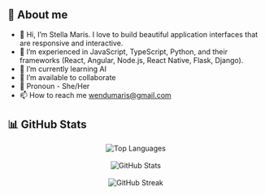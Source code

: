 ## 🧩 About me

- 👋 Hi, I’m Stella Maris. I love to build beautiful application interfaces that are responsive and interactive.
- 👀 I’m experienced in JavaScript, TypeScript, Python, and their frameworks (React, Angular, Node.js, React Native, Flask, Django). 
- 🌱 I’m currently learning AI
- 💞️ I’m available to collaborate
- 👩 Pronoun - She/Her
- 📫 How to reach me wendumaris@gmail.com

<!---
## 🧩 Projects I've Built

Here are some of the web applications I've worked on. Click to explore:

- 🔗 [Umoja Africa](https://umoja-africa.com/) – A Pan-African platform focused on unity and collaboration.
- 🎥 [FlickFusion](https://flickfusion.vercel.app/) – A modern movie discovery app built with TMDB API.
- 🛍️ [Buds Sensation](https://buds-sensation.vercel.app/) – A stylish eCommerce landing page UI for a fragrance brand.
- 🎮 [Tic Tac Toe Game](https://tic-tac-toe-game-six-kappa.vercel.app/) – A fun and interactive classic Tic Tac Toe game.
- 💰 [Expense Tracker](https://expense-tracker-xi-gray.vercel.app/) – A simple tool to manage and track your daily expenses.
- 🖼️ [NFT Gallery](https://nft-website-chi-seven.vercel.app/) – A sleek landing page for showcasing digital NFTs and crypto collectibles.
- 🪙 [Solux Solana](https://soluxsolana.netlify.app/) – A Solana blockchain landing page with dark theme and smooth animations.
- 📱 [Fayvin](https://fayvin.netlify.app/) – A personal portfolio site designed with clean layout and modern UI.
- 📦 [BrightBoba](https://bright-boba-89513e.netlify.app/) – A minimal landing page for a creative digital product or service.

Feel free to explore these projects and reach out if you’d like to collaborate!

## 🛠️ Languages & Tools
<p>
  <img alt="React" src="https://raw.githubusercontent.com/devicons/devicon/master/icons/react/react-original-wordmark.svg" width="40" height="40"/>
  <img alt="Vue.js" src="https://raw.githubusercontent.com/devicons/devicon/master/icons/vuejs/vuejs-original-wordmark.svg" width="40" height="40"/>
  <img alt="Next.js" src="https://raw.githubusercontent.com/devicons/devicon/master/icons/nextjs/nextjs-original-wordmark.svg" width="40" height="40"/>
  <img alt="JavaScript" src="https://raw.githubusercontent.com/devicons/devicon/master/icons/javascript/javascript-original.svg" width="40" height="40"/>
  <img alt="TypeScript" src="https://raw.githubusercontent.com/devicons/devicon/master/icons/typescript/typescript-original.svg" width="40" height="40"/>
  <img alt="HTML5" src="https://raw.githubusercontent.com/devicons/devicon/master/icons/html5/html5-original-wordmark.svg" width="40" height="40"/>
  <img alt="CSS3" src="https://raw.githubusercontent.com/devicons/devicon/master/icons/css3/css3-original-wordmark.svg" width="40" height="40"/>
  <img alt="Bootstrap" src="https://raw.githubusercontent.com/devicons/devicon/master/icons/bootstrap/bootstrap-plain-wordmark.svg" width="40" height="40"/>
  <img alt="PostgreSQL" src="https://raw.githubusercontent.com/devicons/devicon/master/icons/postgresql/postgresql-original-wordmark.svg" width="40" height="40"/>
  <img alt="Sass" src="https://raw.githubusercontent.com/devicons/devicon/master/icons/sass/sass-original.svg" width="40" height="40"/>
</p>
--->

## 📊 GitHub Stats

<div align="center">
<img src="https://github-readme-stats.vercel.app/api/top-langs/?username=chimaris&layout=compact&theme=dark" alt="Top Languages" />  
  <br><br>
  <img src="https://github-readme-stats.vercel.app/api?username=chimaris&show_icons=true&locale=en&theme=dark" alt="GitHub Stats" />
  <br><br>
<img src="https://streak-stats.demolab.com/?user=chimaris&theme=dark" alt="GitHub Streak" />
</div>


<!---
chimaris/chimaris is a ✨ special ✨ repository because its `README.md` (this file) appears on your GitHub profile.
You can click the Preview link to take a look at your changes.
--->
